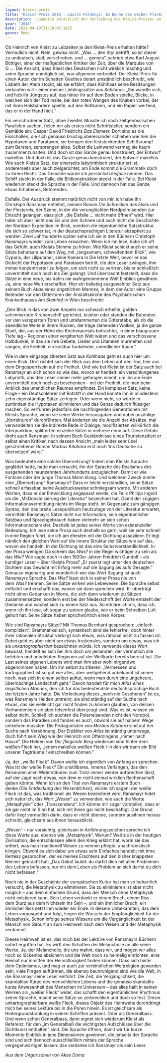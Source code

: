 ```yaml
---
layout: kleist-preis
title: "Kleist-Preis 2018 - László Földényi: Im Banne des weißen Fleckes"
description:  Laudatio anlässlich der Verleihung des Kleist-Preises an Christoph Ransmayr
year: "2018"
date: 2022-04-19T21:10:45.182Z
genre: Rede
---
```

Ob Heinrich von Kleist zu Lebzeiten je den Kleist-Preis erhalten hätte? Vermutlich nicht. Nein, gewiss nicht. „Was ... den Styl betrifft, so ist dieser zu undeutsch, steif, verschroben, und … gemein”, schrieb etwa Karl August Böttiger, einer der maßgeblichen Kritiker der Zeit, über die Marquise von O..... Die Ansicht, dass Kleist des Deutschen nicht wirklich mächtig und seine Sprache unmöglich sei, war allgemein verbreitet. Der Kleist-Preis für einen Autor, der im Schatten Goethes derart umständlich beschreibt, wie Lisbeth der Atem stockt, als sie erfährt, dass Kohlhaas seine Besitzungen verkaufen will – einer meiner Lieblingssätze aus *Kohlhaas:* „Sie wandte sich, und hob ihr Jüngstes auf, das hinter ihr auf dem Boden spielte, Blicke, in welchen sich der Tod malte, bei den roten Wangen des Knaben vorbei, der mit ihren Halsbändern spielte, auf den Roßkamm, und ein Papier werfend, das er in der Hand hielt.“

Ein verschrobener Satz, ohne Zweifel. Müsste ich nach zeitgenössischen Parallelen suchen, fielen mir als erstes nicht Schriftsteller, sondern ein Gemälde ein: Caspar David Friedrichs *Das Eismeer.* Dort sind es die Eisschollen, die sich genauso brüchig übereinander schieben wie hier die Hypotaxen und Parataxen, sie bringen den feststeckenden Schiffsrumpf zum Bersten, zersprengen alles. Selbst die Leinwand vermag sie kaum zusammenzuhalten. Und doch ist das Ganze genau konstruiert, der Entwurf makellos. Und doch ist das Ganze genau konstruiert, der Entwurf makellos. Wie auch Kleists Satz, der einerseits labyrinthisch strukturiert ist, andererseits aber auch zielgerichtet; am Ende kommt die Grammatik doch zu ihrem Recht. Das Gemälde würde ich persönlich *Eisfalle* nennen. Das Schiff steckt in der Falle, die Bildkonstruktion steckt in der Falle. Bei Kleist wiederum steckt die Sprache in der Falle. Und dennoch hat das Ganze etwas Erhabenes, Betörendes.

Eisfalle. Der Ausdruck stammt natürlich nicht von mir, ich habe ihn Christoph Ransmayr entlehnt, seinem Roman *Die Schrecken des Eises und der Finsternis*, der Szene, in der die verunglückten Nordpolreisenden zur Einsicht gelangen, dass sich „die Eisfalle ... nicht mehr öffnen” wird. Hier habe ich aber nicht das Eis und den Schnee und auch nicht die Geschichte der Nordpol-Expedition im Blick, sondern die eigentümliche Satzstruktur, die sich so schwer tat, in der deutschsprachigen Literatur akzeptiert zu werden. Zwei Jahrhunderte später sehe ich sie in den Büchern Christoph Ransmayrs wieder zum Leben erwachen. Wenn ich ihn lese, habe ich oft das Gefühl, auch Kleists Stimme zu hören. Wie Kleist schickt auch er seine Sätze behutsam auf den Weg, mit „langsamem, schweifendem Blick”, wie Cyparis, der Liliputaner, seine Kamera in Die letzte Welt, bevor er das Dickicht der Hypotaxen und Parataxen betritt, die den Leser zwingen, ihm immer konzentrierter zu folgen, um sich nicht zu verirren, bis er schließlich unvermittelt doch noch ins Ziel gelangt. Und überrascht feststellt, dass die Sätze in eine neue, bis dahin nie wahrgenommene Welt Einblick gewähren. Ja, eine neue Welt erschaffen. Hier ein beliebig ausgewählter Satz aus seinem Buch *Atlas eines ängstlichen Mannes,* in dem der Autor eine Gruppe Betender vor den Gittertoren der Anstaltskirche des Psychiatrischen Krankenhauses *Am Steinhof* in Wien beschreibt:

„Den Blick in das von zwei Ampeln nur schwach erhellte, golden schimmernde Kirchenschiff gerichtet, knieten oder standen die Betenden vor den versperrten Toren und umklammerten die Gitterstäbe, als ob die abendliche Weite in ihrem Rücken, die träge ziehenden Wolken, ja die ganze Stadt, die, aus der Höhe des Kirchenportals betrachtet, in einer blaugrauen Tiefe lag – Regionen einer vergitterten Welt wären und das verschlossene Halbdunkel, in das sie ihre Gebete, Lieder und Litaneien murmelten und sangen, die Freiheit, ein kostbar funkelnder, unendlicher Raum.”

Wie in dem eingangs zitierten Satz aus *Kohlhaas* geht es auch hier um einen Blick. Dort richtet sich der Blick aus dem Leben auf den Tod, hier aus dem Eingesperrtsein auf die Freiheit. Und wie bei Kleist ist der Satz auch bei Ransmayr an sich schon so wie das, wovon er handelt: ein verschlungenes Labyrinth, das den Leser immer mehr gefangen nimmt, um ihn am Ende unvermittelt doch noch zu beschenken – mit der Freiheit, die man beim Anblick des unendlichen Raumes empfindet. Ein komplexer Satz, keine Frage – ein Deutschlehrer mit Rotstift in der Hand könnte ihn in mindestens zehn eigenständige Sätze zerlegen. Oder wenn nicht, so würde er zumindest die Hypotaxen eliminieren und das Ganze dadurch flüssiger machen. So verfuhren jedenfalls die nachfolgenden Generationen mit Kleists Sprache, wenn sie seine Werke herausgaben und dabei unzählige „Korrekturen“ durchführten. Mal änderten sie die Anzahl der Absätze, mal verwandelten sie die indirekte Rede in Dialoge, modifizierten willkürlich die Interpunktion, splitterten einzelne Sätze in mehrere neue auf. Diese Gefahr droht auch Ransmayr. In seinem Buch Geständnisse eines Touristenzitiert er selbst einen Kritiker, nach dessen Ansicht „mein leider sehr übel geschriebener Roman *Morbus Kitahara* erst noch ’ins Deutsche zu übersetzen’ wäre.”

Was bedeutete eine solche Übersetzung? Indem man Kleists Sprache geglättet hatte, hatte man versucht, ihn der Sprache des Realismus des ausgehenden neunzehnten Jahrhunderts anzugleichen. Damit er wie Fontane oder der junge Thomas Mann klang. Und welchem Zweck diente eine „Übersetzung“ Ransmayrs? Dass er leicht verständlich, seine Sätze schnell erfassbar, seine Ausdrucksweise schmiegsam werde. Mit anderen Worten, dass er der Entwicklung angepasst werde, die Felix Philipp Ingold als die „McDonaldisierung der Literatur” bezeichnet hat. Damit der zügigen Informationsvermittlung nichts im Wege steht. Im Gegensatz zum gängigen Syntax, den das breite Lesepublikum heutzutage von der Literatur erwartet, vermitteln Ransmayrs Sätze nicht nur Information, sein eigentümlicher Satzbau und Sprachgebrauch haben vielmehr an sich schon Informationscharakter. Deshalb ist jedes seiner Worte von existenzieller Bedeutung. Ich lese seine Prosa auch deshalb so gern, weil sie sehr schnell in eine Region führt, die ich am ehesten mit der Dichtung assoziiere. Er legt nämlich den gleichen Wert auf die innere Struktur der Sätze wie auf das, wovon sie handeln. In der Dichtung ist das eine Selbstverständlichkeit. In der Prosa weniger: Da scheint das *Was?* in der Regel wichtiger zu sein als das *Wie?* Wie sagte doch in den 1920er Jahren Friedrich Gundolf – als kundiger Leser – über Kleists Prosa? „Er zuerst legt unter den deutschen Dichtern das Gewicht mit Erfolg mehr auf die Sagung als aufs Gesagte.” Genauso eigenartig und wunderlich wie das Wort Sagung ist auch Ransmayrs Sprache. Das *Wie?* lässt sich in seiner Prosa nie von dem *Was?* trennen. Seine Sätze wirken wie Lebewesen. Die Sprache selbst entfaltet und erschafft das, wovon sie dann sprechen wird. Er überträgt nicht einen Gedanken in Worte, die sich dann wiederum zu Sätzen zusammensetzen, sondern erst bei der Niederschrift der Worte entsteht der Gedanke und wächst sich zu einem Satz aus. So erkläre ich mir, dass ich, wenn ich ihn lese, oft sogar zu spüren glaube, wie er beim Schreiben Luft geholt hat. Seine Sätze haben sprichwörtlich einen Körper.

Wie sind Ransmayrs Sätze? Mit Thomas Bernhard gesprochen: „einfach kompliziert“. Grammatikalisch, syntaktisch sind sie fehlerfrei, doch hinter ihrer rationalen Struktur verbirgt sich etwas, was rational nicht zu fassen ist. Dabei geht es aber nicht um etwas Irrationales, sondern um etwas, was ich als *unkartographierbar* bezeichnen würde. Ich verwende dieses Wort bewusst, handelt es sich bei ihm doch um jemanden, der vermutlich alle belebten und unbelebten Regionen auf der Weltkarte bereits bereist hat. Die Last seines eigenen Lebens wird man ihm aber wohl nirgendwo abgenommen haben. Um ihn selbst zu zitieren: „Vermessen und kartographiert ist so gut wie alles, aber weitgehend unbekannt ist immer noch, was sich in einem selber auftut, wenn man durch eine ungeheure, übermächtige Landschaft geht.” Davon handelt für mich *Atlas eines ängstlichen Mannes*, den ich für das bedeutendste deutschsprachige Buch der letzten Jahre halte. Die Verlockung dieses „noch nie Gesehenen“ ist es, was Ransmayrs Helden umtreibt; sie sind ständig auf der Suche nach etwas, das sie vielleicht gar nicht finden zu können glauben, von dessen Vorhandensein sie aber felsenfest überzeugt sind. Was es ist, wissen sie selbst nicht. Schließlich suchten die Polarreisenden nicht den Nordpol, sondern das Paradies und fanden es auch, obwohl sie auf halbem Wege umkehren mussten. Die Protagonisten von *Morbus Kitahara* sind auf der Suche nach Versöhnung. Der Erzähler von *Atlas* ist ständig unterwegs, doch führt sein Weg wie der Heinrich von Ofterdingens „immer nach Hause”. Die Helden von *Der fliegende Berg* wiederum sind hinter dem weißen Fleck her, „jenem makellos weißen Fleck / in den wir dann ein Bild unserer Tagträume / einschreiben können.”

Ja, der „weiße Fleck“. Davon wollte ich eigentlich von Anfang an sprechen. Was ist der weiße Fleck? Ein unstillbares, inneres Verlangen, das den Reisenden allen Widerständen zum Trotz immer wieder aufbrechen lässt, auf der Jagd nach etwas, von dem er nicht einmal wirklich Rechenschaft geben könnte. Wenn ich an den Titel von Ransmayrs erstem Buch denke *(Die Entdeckung des Wesentlichen),* würde ich sagen: der weiße Fleck ist das, was traditionell als Wesen bezeichnet wird. Ransmayr hütet sich natürlich, das Wort „Wesen“ zu verwenden, wie auch die Worte „Metaphysik“ oder „Transzendenz“. Ich könnte mir sogar vorstellen, dass er sie gar nicht im Sinn hat, sich mit ihnen gar nicht beschäftigt. Der Grund dafür liegt vermutlich darin, dass er nicht übersie, sondern ausihnen heraus schreibt, gleichsam aus ihnen herausblickt.

„Wesen“ – nur vorsichtig, gleichsam in Anführungszeichen spreche ich diese Worte aus, ebenso wie „Metaphysik“. Warum? Weil sie in der heutigen Zivilisation, die entschlossen allem den Krieg erklärt hat, worin sie das wittert, was man traditionell Wesen zu nennen pflegte, anachronistisch klingen. Obwohl es sich dabei um etwas sehr Einfaches handelt; mit Imre Kertész gesprochen, der es meines Erachtens auf den bisher knappsten Nenner gebracht hat: „Das Gebot lautet: du darfst dich mit allen Problemen des Lebens befassen, nur mit dem Leben als Problem an sich darfst du dich nicht befassen.“

Noch nie in der Geschichte der europäischen Kultur hat man so beharrlich versucht, die Metaphysik zu eliminieren. Sie zu eliminieren ist aber nicht möglich – aus dem einfachen Grund, dass der Mensch ohne Metaphysik nicht existieren kann. Sein Leben verdankt er einem Bruch, einem Riss – dem Sturz aus dem Nichtsein ins Sein –, und ein ähnlicher Bruch, ein ähnlicher Riss setzt ihm wieder ein Ende. In diesem Unbekannten, das dem Leben vorausgeht und folgt, liegen die Wurzeln der Empfänglichkeit für die Metaphysik. Schon infolge seines Wissens um die Vergänglichkeit ist der Mensch von Geburt an zum Heimweh nach dem Wesen und der Metaphysik verdammt.

Dieses Heimweh ist es, das mich bei der Lektüre von Ransmayrs Büchern sofort ergriffen hat. Es wirft den Schatten der Melancholie an alle seine Werke. Ja, der Melancholie, die uns mahnt, dass wir, und mögen wir alles noch so lückenlos absichern und die Welt noch so heimelig einrichten, eine Heimat nur inmitten der Heimatlosigkeit finden können. Dass sich hinter dem Optimismus, und mag er auch zur verbindlichen Weltreligion geworden sein, viele Fragen auftürmen, die ebenso beunruhigend sind wie die Welt, in die Ransmayr seine Leser einführt. Die Zeit, die Vergänglichkeit, die skandalöse Kürze des menschlichen Lebens und die genauso skandalös kurze Anwesenheit des Menschen im Universum – das alles hallt in seinen Werken als „weißer Fleck“ wider, das schafft den eigentümlichen Rhythmus seiner Sprache, macht seine Sätze so zerbrechlich und doch so fest. Dieser unkartographierbare weiße Fleck, dieses Objekt des Heimwehs durchdringt mich bei seiner Lektüre bis in die Poren hinein. Es ist gleichsam als Hintergrundstrahlung in seinen Schriften präsent. Oder als Generalbass. Und wenn schon Generalbass, dann eignet sich wiederum Kleist als Referenz, für den „im Generalbaß die wichtigsten Aufschlüsse über die Dichtkunst enthalten” sind. Die Sprache öffnen, damit wir für kurze Momente Einblick in jene Dimensionen gewinnen, die jenseits der Sprache sind und sich dennoch ausschließlich mittels der Sprache vergegenwärtigen lassen: das verdanke ich Ransmayr als sein Leser.

*Aus dem Ungarischen von Akos Doma*